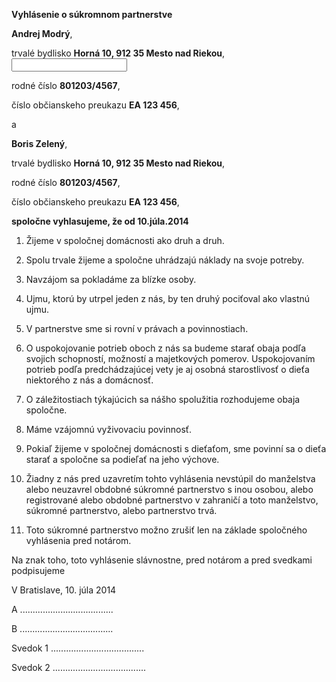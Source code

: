 **Vyhlásenie o súkromnom partnerstve**

**Andrej Modrý**,

trvalé bydlisko **Horná  10, 912 35 Mesto nad Riekou**,
<input type="text">

rodné číslo **801203/4567**,

číslo občianskeho preukazu **EA 123 456**,

a

**Boris Zelený**,

trvalé bydlisko **Horná  10, 912 35 Mesto nad Riekou**,

rodné číslo **801203/4567**,

číslo občianskeho preukazu **EA 123 456**,

**spoločne vyhlasujeme, že od 10.júla.2014**

1. Žijeme v spoločnej domácnosti ako druh a druh.

2. Spolu trvale žijeme a spoločne uhrádzajú náklady na svoje potreby.

3. Navzájom sa pokladáme za blízke osoby.

4. Ujmu, ktorú by utrpel jeden z nás, by ten druhý pociťoval ako vlastnú ujmu.

5. V partnerstve sme si rovní v právach a povinnostiach.

6. O uspokojovanie potrieb oboch z nás sa budeme starať obaja podľa svojich schopností, možností a majetkových pomerov. Uspokojovaním potrieb podľa predchádzajúcej vety je aj osobná starostlivosť o dieťa niektorého z nás a domácnosť.

7. O záležitostiach týkajúcich sa nášho spolužitia rozhodujeme obaja spoločne.

8. Máme vzájomnú vyživovaciu povinnosť.

9. Pokiaľ žijeme v spoločnej domácnosti s dieťaťom, sme povinní sa o dieťa starať a spoločne sa podieľať na jeho výchove. 

10. Žiadny z nás pred uzavretím tohto vyhlásenia nevstúpil do manželstva alebo neuzavrel obdobné súkromné partnerstvo s inou osobou, alebo registrované alebo obdobné partnerstvo v zahraničí a toto manželstvo, súkromné partnerstvo, alebo partnerstvo trvá.

11. Toto súkromné partnerstvo možno zrušiť len na základe spoločného vyhlásenia pred notárom.

Na znak toho, toto vyhlásenie slávnostne, pred notárom a pred svedkami podpisujeme

V Bratislave, 10. júla 2014  

A .....................................

B .....................................

Svedok 1  .....................................

Svedok 2  .....................................

